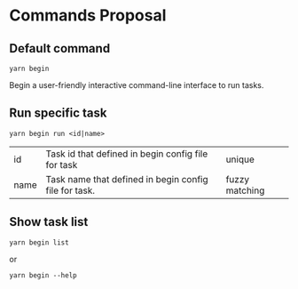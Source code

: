 # Commands Proposal

## Default command

`yarn begin`

Begin a user-friendly interactive command-line interface to run tasks.

## Run specific task

`yarn begin run <id|name>`

|      |                                                       |                |
| ---- | ----------------------------------------------------- | -------------- |
| id   | Task id that defined in begin config file for task    | unique         |
| name | Task name that defined in begin config file for task. | fuzzy matching |

## Show task list

`yarn begin list`

or

`yarn begin --help`
